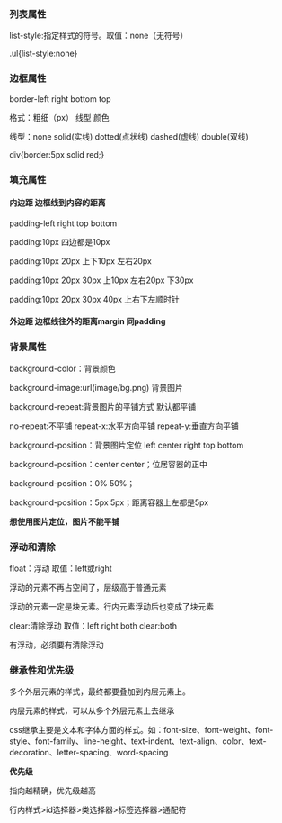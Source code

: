 ### 列表属性

list-style:指定样式的符号。取值：none（无符号）

.ul{list-style:none}

### 边框属性

border-left right bottom top

格式：粗细（px） 线型 颜色

线型：none   solid(实线)  dotted(点状线)  dashed(虚线)  double(双线)

div{border:5px solid red;}

### 填充属性

#### 内边距 边框线到内容的距离

padding-left right top bottom

padding:10px  四边都是10px

padding:10px 20px 上下10px  左右20px

padding:10px 20px 30px  上10px 左右20px 下30px

padding:10px  20px  30px  40px 上右下左顺时针

#### 外边距  边框线往外的距离margin 同padding

### 背景属性

background-color：背景颜色

background-image:url(image/bg.png)  背景图片

background-repeat:背景图片的平铺方式  默认都平铺

no-repeat:不平铺  repeat-x:水平方向平铺 repeat-y:垂直方向平铺

background-position：背景图片定位  left center  right top bottom

background-position：center center；位居容器的正中

background-position：0% 50%；

background-position：5px 5px；距离容器上左都是5px

**想使用图片定位，图片不能平铺**

### 浮动和清除

float：浮动 取值：left或right

浮动的元素不再占空间了，层级高于普通元素

浮动的元素一定是块元素。行内元素浮动后也变成了块元素

clear:清除浮动 取值：left right both clear:both

有浮动，必须要有清除浮动

### 继承性和优先级

多个外层元素的样式，最终都要叠加到内层元素上。

内层元素的样式，可以从多个外层元素上去继承

css继承主要是文本和字体方面的样式。如：font-size、font-weight、font-style、font-family、line-height、text-indent、text-align、color、text-decoration、letter-spacing、word-spacing

**优先级**

指向越精确，优先级越高

行内样式>id选择器>类选择器>标签选择器>通配符